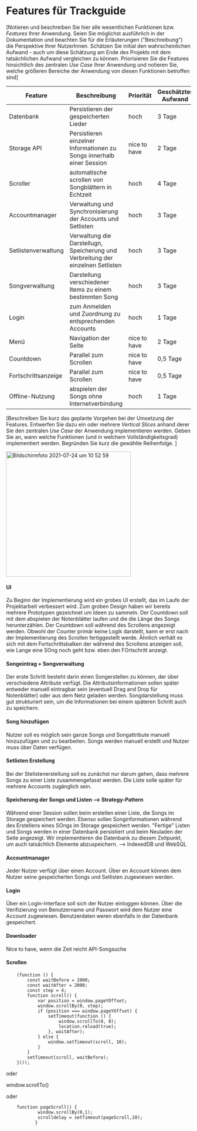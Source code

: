 
# Features für Trackguide

[Notieren und beschreiben Sie hier alle wesentlichen Funktionen bzw. *Features* Ihrer Anwendung. Seien Sie möglichst ausführlich in der Dokumentation und beachten Sie für die Erläuterungen ("Beschreibung") die Perspektive Ihrer NutzerInnen. Schätzen Sie initial den wahrscheinlichen Aufwand - auch um diese Schätzung am Ende des Projekts mit dem tatsächlichen Aufwand vergleichen zu können. Priorisieren Sie die Features hinsichtlich des zentralen *Use Case* Ihrer Anwendung und notieren Sie, welche größeren Bereiche der Anwendung von diesen Funktionen betroffen sind]

| Feature | Beschreibung | Priorität | Geschätzter Aufwand | Betroffene Schichten |
|---------|--------------|-----------|--------------------|---------------------|
| Datenbank | Persistieren der gespeicherten Lieder| hoch | 3 Tage | grundlegende Ebene, essentiell |
| Storage API | Persistieren einzelner Informationen zu Songs innerhalb einer Session| nice to have | 2 Tage |  |
| Scroller | automatische scrollen von  Songblättern in Echtzeit | hoch | 4 Tage | darstellungsbezogen|
| Accountmanager | Verwaltung und Synchronisierung der Accounts und Setlisten| hoch | 3 Tage | hohe Ebene, relevant für Zuordnung und Speicherung |
| Setlistenverwaltung | Verwaltung die Darstellugn, Speicherung und Verbreitung der einzelnen Setlisten| hoch | 3 Tage | sehr relevant |
| Songverwaltung | Darstellung verschiedener Items zu einem bestimmten Song| hoch | 3 Tage | sehr relevant |
| Login | zum Anmelden und Zuordnung zu entsprechenden Accounts| hoch | 1 Tage | 1. Ebenen  |
| Menü | Navigation der Seite | nice to have | 2 Tage | oberflächlich, nur darstellungsbezogen|
| Countdown | Parallel zum Scrollen | nice to have | 0,5 Tage | oberflächlich, nur darstellungsbezogen|
| Fortschrittsanzeige | Parallel zum Scrollen| nice to have | 0,5 Tage | oberflächlich, nur darstellungsbezogen|
| Offline-Nutzung | abspielen der Songs ohne Internetverbindung| hoch| 1 Tage | relevant|



[Beschreiben Sie kurz das geplante Vorgehen bei der Umsetzung der Features. Entwerfen Sie dazu ein oder mehrere *Vertical Slices* anhand derer Sie den zentralen *Use Case* der Anwendung implementieren werden. Geben Sie an, wann welche Funktionen (und in welchem Vollständigkeitsgrad) implementiert werden. Begründen Sie kurz die gewählte Reihenfolge. ]

<img width="340" alt="Bildschirmfoto 2021-07-24 um 10 52 59" src="https://user-images.githubusercontent.com/70012595/126863194-4f688c40-4695-4e2d-8c2b-0425d81afccd.png">


#### UI
Zu Beginn der Implementierung wird ein grobes UI erstellt, das im Laufe der Projektarbeit verbessert wird. Zum groben Design haben wir bereits mehrere Prototypen gezeichnet um Ideen zu sammeln. Der Countdown soll mit dem abspielen der Notenblätter laufen und die die Länge des Songs herunterzählen. Der Countdown soll während des Scrollens angezeigt werden. Obwohl der Counter primär keine Logik darstellt, kann er erst nach der Implementierung des Scrollen fertiggestellt werde. Ähnlich verhält es sich mit dem Fortschrittsbalken der während des Scrollens anzeigen soll, wie Lange eine SOng noch geht bzw. eben den FOrtschritt anzeigt.

#### Songeintrag + Songverwaltung
Der erste Schritt besteht darin einen Songerstellen zu können, der über verschiedene Attribute verfügt. Die Attributsinformationen sollen später entweder manuell eintragbar sein (eventuell Drag and Drop für Notenblätter) oder aus dem Netz geladen werden. Songdarstellung muss gut strukturiert sein, um die Informationen bei einem späteren Schritt auch zu speichern.

#### Song hinzufügen
Nutzer soll es möglich sein ganze Songs und Songattribute manuell hinzuzufügen und zu bearbeiten. Songs werden manuell erstellt und Nutzer muss über Daten verfügen.

#### Setlisten Erstellung
Bei der Stelistenerstellung soll es zunächst nur darum gehen, dass mehrere Songs zu einer Liste zusammengefasst werden. Die Liste solle später für mehrere Accounts zugänglich sein.

#### Speicherung der Songs und Listen --> Strategy-Pattern
Während einer Session sollen beim erstellen einer Liste, die Songs im Storage gespeichert werden. Ebenso sollen Songinformationen während des Erstellens eines SOngs im Storage gespeichert werden. "Fertige" Listen und Songs werden in einer Datenbank persistiert und beim Neuladen der Seite angezeigt. Wir implementieren die Datenbank zu diesem Zeitpunkt, um auch tatsächlich Elemente abzuspeichern.  --> IndexedDB und WebSQL 

#### Accountmanager
Jeder Nutzer verfügt über einen Account. Über en Account können dem Nutzer seine gespeicherten Songs und Setlisten zugewiesen werden.

#### Login
Über ein Login-Interface soll sich der Nutzer einloggen können. Über die Verifizierung von Benutzername und Passwort wird dem Nutzer eine Account zugewiesen. Benutzerdaten weren ebenfalls in der Datenbank gespeichert.

#### Downloader
Nice to have, wenn die Zeit reicht API-Songsuche

#### Scrollen
        (function () {
            const waitBefore = 2000;
            const waitAfter = 2000;
            const step = 4;
            function scroll() {
                var position = window.pageYOffset;
                window.scrollBy(0, step);
                if (position === window.pageYOffset) {
                    setTimeout(function () {
                        window.scrollTo(0, 0);
                        location.reload(true);
                    }, waitAfter);
                } else {
                    window.setTimeout(scroll, 10);
                }
            }
            setTimeout(scroll, waitBefore);
        }());
 oder 
 
 window.scrollTo()
 
 oder
 
        function pageScroll() {
                window.scrollBy(0,1);
                scrolldelay = setTimeout(pageScroll,10);
               }

